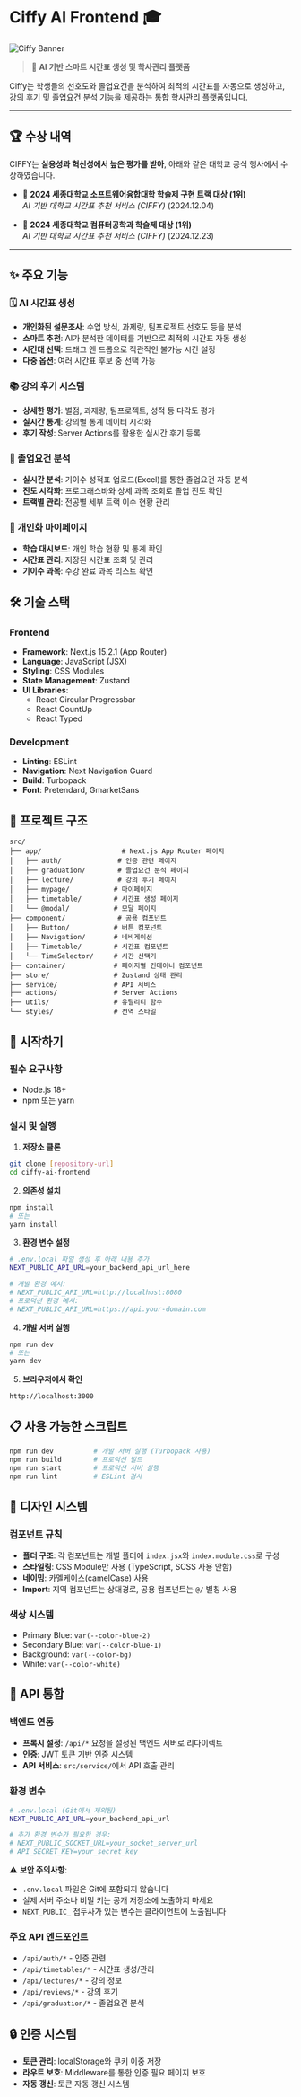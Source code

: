 # Ciffy AI Frontend 🎓

![Ciffy Banner](public/images/img_logo.png)

> 🚀 **AI 기반 스마트 시간표 생성 및 학사관리 플랫폼**

Ciffy는 학생들의 선호도와 졸업요건을 분석하여 최적의 시간표를 자동으로 생성하고, 강의 후기 및 졸업요건 분석 기능을 제공하는 통합 학사관리 플랫폼입니다.

---

## 🏆 수상 내역

CIFFY는 **실용성과 혁신성에서 높은 평가를 받아**, 아래와 같은 대학교 공식 행사에서 수상하였습니다.

- 🥇 **2024 세종대학교 소프트웨어융합대학 학술제 구현 트랙 대상 (1위)**  
  _AI 기반 대학교 시간표 추천 서비스 (CIFFY)_ (2024.12.04)

- 🥇 **2024 세종대학교 컴퓨터공학과 학술제 대상 (1위)**  
  _AI 기반 대학교 시간표 추천 서비스 (CIFFY)_ (2024.12.23)

---

## ✨ 주요 기능

### 🗓️ AI 시간표 생성
- **개인화된 설문조사**: 수업 방식, 과제량, 팀프로젝트 선호도 등을 분석
- **스마트 추천**: AI가 분석한 데이터를 기반으로 최적의 시간표 자동 생성
- **시간대 선택**: 드래그 앤 드롭으로 직관적인 불가능 시간 설정
- **다중 옵션**: 여러 시간표 후보 중 선택 가능

### 📚 강의 후기 시스템
- **상세한 평가**: 별점, 과제량, 팀프로젝트, 성적 등 다각도 평가
- **실시간 통계**: 강의별 통계 데이터 시각화
- **후기 작성**: Server Actions를 활용한 실시간 후기 등록

### 🎯 졸업요건 분석
- **실시간 분석**: 기이수 성적표 업로드(Excel)를 통한 졸업요건 자동 분석
- **진도 시각화**: 프로그래스바와 상세 과목 조회로 졸업 진도 확인
- **트랙별 관리**: 전공별 세부 트랙 이수 현황 관리

### 👤 개인화 마이페이지
- **학습 대시보드**: 개인 학습 현황 및 통계 확인
- **시간표 관리**: 저장된 시간표 조회 및 관리
- **기이수 과목**: 수강 완료 과목 리스트 확인

## 🛠️ 기술 스택

### Frontend
- **Framework**: Next.js 15.2.1 (App Router)
- **Language**: JavaScript (JSX)
- **Styling**: CSS Modules
- **State Management**: Zustand
- **UI Libraries**: 
  - React Circular Progressbar
  - React CountUp
  - React Typed

### Development
- **Linting**: ESLint
- **Navigation**: Next Navigation Guard
- **Build**: Turbopack
- **Font**: Pretendard, GmarketSans

## 📁 프로젝트 구조

```
src/
├── app/                    # Next.js App Router 페이지
│   ├── auth/              # 인증 관련 페이지
│   ├── graduation/        # 졸업요건 분석 페이지
│   ├── lecture/           # 강의 후기 페이지
│   ├── mypage/           # 마이페이지
│   ├── timetable/        # 시간표 생성 페이지
│   └── @modal/           # 모달 페이지
├── component/             # 공용 컴포넌트
│   ├── Button/           # 버튼 컴포넌트
│   ├── Navigation/       # 네비게이션
│   ├── Timetable/        # 시간표 컴포넌트
│   └── TimeSelector/     # 시간 선택기
├── container/            # 페이지별 컨테이너 컴포넌트
├── store/                # Zustand 상태 관리
├── service/              # API 서비스
├── actions/              # Server Actions
├── utils/                # 유틸리티 함수
└── styles/               # 전역 스타일
```

## 🚀 시작하기

### 필수 요구사항
- Node.js 18+
- npm 또는 yarn

### 설치 및 실행

1. **저장소 클론**
```bash
git clone [repository-url]
cd ciffy-ai-frontend
```

2. **의존성 설치**
```bash
npm install
# 또는
yarn install
```

3. **환경 변수 설정**
```bash
# .env.local 파일 생성 후 아래 내용 추가
NEXT_PUBLIC_API_URL=your_backend_api_url_here

# 개발 환경 예시:
# NEXT_PUBLIC_API_URL=http://localhost:8080
# 프로덕션 환경 예시:
# NEXT_PUBLIC_API_URL=https://api.your-domain.com
```

4. **개발 서버 실행**
```bash
npm run dev
# 또는
yarn dev
```

5. **브라우저에서 확인**
```
http://localhost:3000
```

## 📋 사용 가능한 스크립트

```bash
npm run dev          # 개발 서버 실행 (Turbopack 사용)
npm run build        # 프로덕션 빌드
npm run start        # 프로덕션 서버 실행
npm run lint         # ESLint 검사
```

## 🎨 디자인 시스템

### 컴포넌트 규칙
- **폴더 구조**: 각 컴포넌트는 개별 폴더에 `index.jsx`와 `index.module.css`로 구성
- **스타일링**: CSS Module만 사용 (TypeScript, SCSS 사용 안함)
- **네이밍**: 카멜케이스(camelCase) 사용
- **Import**: 지역 컴포넌트는 상대경로, 공용 컴포넌트는 `@/` 별칭 사용

### 색상 시스템
- Primary Blue: `var(--color-blue-2)`
- Secondary Blue: `var(--color-blue-1)`
- Background: `var(--color-bg)`
- White: `var(--color-white)`

## 🔗 API 통합

### 백엔드 연동
- **프록시 설정**: `/api/*` 요청을 설정된 백엔드 서버로 리다이렉트
- **인증**: JWT 토큰 기반 인증 시스템
- **API 서비스**: `src/service/`에서 API 호출 관리

### 환경 변수
```bash
# .env.local (Git에서 제외됨)
NEXT_PUBLIC_API_URL=your_backend_api_url

# 추가 환경 변수가 필요한 경우:
# NEXT_PUBLIC_SOCKET_URL=your_socket_server_url
# API_SECRET_KEY=your_secret_key
```

⚠️ **보안 주의사항**: 
- `.env.local` 파일은 Git에 포함되지 않습니다
- 실제 서버 주소나 비밀 키는 공개 저장소에 노출하지 마세요
- `NEXT_PUBLIC_` 접두사가 있는 변수는 클라이언트에 노출됩니다

### 주요 API 엔드포인트
- `/api/auth/*` - 인증 관련
- `/api/timetables/*` - 시간표 생성/관리
- `/api/lectures/*` - 강의 정보
- `/api/reviews/*` - 강의 후기
- `/api/graduation/*` - 졸업요건 분석

## 🔒 인증 시스템

- **토큰 관리**: localStorage와 쿠키 이중 저장
- **라우트 보호**: Middleware를 통한 인증 필요 페이지 보호
- **자동 갱신**: 토큰 자동 갱신 시스템
